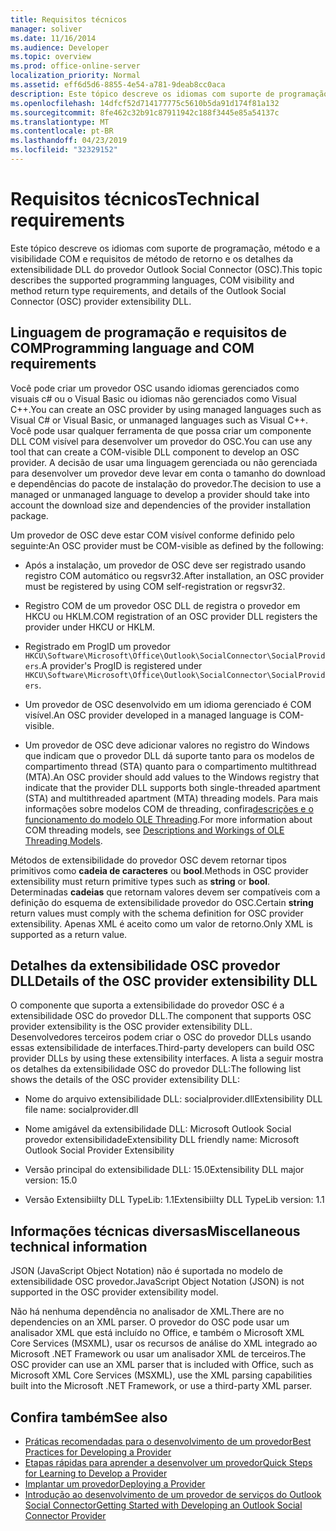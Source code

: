 ```yaml
---
title: Requisitos técnicos
manager: soliver
ms.date: 11/16/2014
ms.audience: Developer
ms.topic: overview
ms.prod: office-online-server
localization_priority: Normal
ms.assetid: eff6d5d6-8855-4e54-a781-9deab8cc0aca
description: Este tópico descreve os idiomas com suporte de programação, método e a visibilidade COM e requisitos de método de retorno e os detalhes da extensibilidade DLL do provedor Outlook Social Connector (OSC).
ms.openlocfilehash: 14dfcf52d714177775c5610b5da91d174f81a132
ms.sourcegitcommit: 8fe462c32b91c87911942c188f3445e85a54137c
ms.translationtype: MT
ms.contentlocale: pt-BR
ms.lasthandoff: 04/23/2019
ms.locfileid: "32329152"
---
```

# <a name="technical-requirements"></a><span data-ttu-id="abbe1-103">Requisitos técnicos</span><span class="sxs-lookup"><span data-stu-id="abbe1-103">Technical requirements</span></span>

<span data-ttu-id="abbe1-104">Este tópico descreve os idiomas com suporte de programação, método e a visibilidade COM e requisitos de método de retorno e os detalhes da extensibilidade DLL do provedor Outlook Social Connector (OSC).</span><span class="sxs-lookup"><span data-stu-id="abbe1-104">This topic describes the supported programming languages, COM visibility and method return type requirements, and details of the Outlook Social Connector (OSC) provider extensibility DLL.</span></span> 
  
## <a name="programming-language-and-com-requirements"></a><span data-ttu-id="abbe1-105">Linguagem de programação e requisitos de COM</span><span class="sxs-lookup"><span data-stu-id="abbe1-105">Programming language and COM requirements</span></span>

<span data-ttu-id="abbe1-106">Você pode criar um provedor OSC usando idiomas gerenciados como visuais c# ou o Visual Basic ou idiomas não gerenciados como Visual C++.</span><span class="sxs-lookup"><span data-stu-id="abbe1-106">You can create an OSC provider by using managed languages such as Visual C# or Visual Basic, or unmanaged languages such as Visual C++.</span></span> <span data-ttu-id="abbe1-107">Você pode usar qualquer ferramenta de que possa criar um componente DLL COM visível para desenvolver um provedor do OSC.</span><span class="sxs-lookup"><span data-stu-id="abbe1-107">You can use any tool that can create a COM-visible DLL component to develop an OSC provider.</span></span> <span data-ttu-id="abbe1-108">A decisão de usar uma linguagem gerenciada ou não gerenciada para desenvolver um provedor deve levar em conta o tamanho do download e dependências do pacote de instalação do provedor.</span><span class="sxs-lookup"><span data-stu-id="abbe1-108">The decision to use a managed or unmanaged language to develop a provider should take into account the download size and dependencies of the provider installation package.</span></span>
  
<span data-ttu-id="abbe1-109">Um provedor de OSC deve estar COM visível conforme definido pelo seguinte:</span><span class="sxs-lookup"><span data-stu-id="abbe1-109">An OSC provider must be COM-visible as defined by the following:</span></span>
  
- <span data-ttu-id="abbe1-110">Após a instalação, um provedor de OSC deve ser registrado usando registro COM automático ou regsvr32.</span><span class="sxs-lookup"><span data-stu-id="abbe1-110">After installation, an OSC provider must be registered by using COM self-registration or regsvr32.</span></span>
    
- <span data-ttu-id="abbe1-111">Registro COM de um provedor OSC DLL de registra o provedor em HKCU ou HKLM.</span><span class="sxs-lookup"><span data-stu-id="abbe1-111">COM registration of an OSC provider DLL registers the provider under HKCU or HKLM.</span></span> 
    
- <span data-ttu-id="abbe1-112">Registrado em ProgID um provedor `HKCU\Software\Microsoft\Office\Outlook\SocialConnector\SocialProviders`.</span><span class="sxs-lookup"><span data-stu-id="abbe1-112">A provider's ProgID is registered under  `HKCU\Software\Microsoft\Office\Outlook\SocialConnector\SocialProviders`.</span></span>
    
- <span data-ttu-id="abbe1-113">Um provedor de OSC desenvolvido em um idioma gerenciado é COM visível.</span><span class="sxs-lookup"><span data-stu-id="abbe1-113">An OSC provider developed in a managed language is COM-visible.</span></span>
    
- <span data-ttu-id="abbe1-114">Um provedor de OSC deve adicionar valores no registro do Windows que indicam que o provedor DLL dá suporte tanto para os modelos de compartimento thread (STA) quanto para o compartimento multithread (MTA).</span><span class="sxs-lookup"><span data-stu-id="abbe1-114">An OSC provider should add values to the Windows registry that indicate that the provider DLL supports both single-threaded apartment (STA) and multithreaded apartment (MTA) threading models.</span></span> <span data-ttu-id="abbe1-115">Para mais informações sobre modelos COM de threading, confira[descrições e o funcionamento do modelo OLE Threading](https://support.microsoft.com/kb/150777).</span><span class="sxs-lookup"><span data-stu-id="abbe1-115">For more information about COM threading models, see [Descriptions and Workings of OLE Threading Models](https://support.microsoft.com/kb/150777).</span></span>
    
<span data-ttu-id="abbe1-116">Métodos de extensibilidade do provedor OSC devem retornar tipos primitivos como **cadeia de caracteres** ou **bool**.</span><span class="sxs-lookup"><span data-stu-id="abbe1-116">Methods in OSC provider extensibility must return primitive types such as **string** or **bool**.</span></span> <span data-ttu-id="abbe1-117">Determinadas **cadeias** que retornam valores devem ser compatíveis com a definição do esquema de extensibilidade provedor do OSC.</span><span class="sxs-lookup"><span data-stu-id="abbe1-117">Certain **string** return values must comply with the schema definition for OSC provider extensibility.</span></span> <span data-ttu-id="abbe1-118">Apenas XML é aceito como um valor de retorno.</span><span class="sxs-lookup"><span data-stu-id="abbe1-118">Only XML is supported as a return value.</span></span> 
  
## <a name="details-of-the-osc-provider-extensibility-dll"></a><span data-ttu-id="abbe1-119">Detalhes da extensibilidade OSC provedor DLL</span><span class="sxs-lookup"><span data-stu-id="abbe1-119">Details of the OSC provider extensibility DLL</span></span>

<span data-ttu-id="abbe1-120">O componente que suporta a extensibilidade do provedor OSC é a extensibilidade OSC do provedor DLL.</span><span class="sxs-lookup"><span data-stu-id="abbe1-120">The component that supports OSC provider extensibility is the OSC provider extensibility DLL.</span></span> <span data-ttu-id="abbe1-121">Desenvolvedores terceiros podem criar o OSC do provedor DLLs usando essas extensibilidade de interfaces.</span><span class="sxs-lookup"><span data-stu-id="abbe1-121">Third-party developers can build OSC provider DLLs by using these extensibility interfaces.</span></span> <span data-ttu-id="abbe1-122">A lista a seguir mostra os detalhes da extensibilidade OSC do provedor DLL:</span><span class="sxs-lookup"><span data-stu-id="abbe1-122">The following list shows the details of the OSC provider extensibility DLL:</span></span>
  
- <span data-ttu-id="abbe1-123">Nome do arquivo extensibilidade DLL: socialprovider.dll</span><span class="sxs-lookup"><span data-stu-id="abbe1-123">Extensibility DLL file name: socialprovider.dll</span></span>
    
- <span data-ttu-id="abbe1-124">Nome amigável da extensibilidade DLL: Microsoft Outlook Social provedor extensibilidade</span><span class="sxs-lookup"><span data-stu-id="abbe1-124">Extensibility DLL friendly name: Microsoft Outlook Social Provider Extensibility</span></span>
    
- <span data-ttu-id="abbe1-125">Versão principal do extensibilidade DLL: 15.0</span><span class="sxs-lookup"><span data-stu-id="abbe1-125">Extensibility DLL major version: 15.0</span></span>
    
- <span data-ttu-id="abbe1-126">Versão Extensibiilty DLL TypeLib: 1.1</span><span class="sxs-lookup"><span data-stu-id="abbe1-126">Extensibiilty DLL TypeLib version: 1.1</span></span>
    
## <a name="miscellaneous-technical-information"></a><span data-ttu-id="abbe1-127">Informações técnicas diversas</span><span class="sxs-lookup"><span data-stu-id="abbe1-127">Miscellaneous technical information</span></span>

<span data-ttu-id="abbe1-128">JSON (JavaScript Object Notation) não é suportada no modelo de extensibilidade OSC provedor.</span><span class="sxs-lookup"><span data-stu-id="abbe1-128">JavaScript Object Notation (JSON) is not supported in the OSC provider extensibility model.</span></span>
  
<span data-ttu-id="abbe1-129">Não há nenhuma dependência no analisador de XML.</span><span class="sxs-lookup"><span data-stu-id="abbe1-129">There are no dependencies on an XML parser.</span></span> <span data-ttu-id="abbe1-130">O provedor do OSC pode usar um analisador XML que está incluído no Office, e também o Microsoft XML Core Services (MSXML), usar os recursos de análise do XML integrado ao Microsoft .NET Framework ou usar um analisador XML de terceiros.</span><span class="sxs-lookup"><span data-stu-id="abbe1-130">The OSC provider can use an XML parser that is included with Office, such as Microsoft XML Core Services (MSXML), use the XML parsing capabilities built into the Microsoft .NET Framework, or use a third-party XML parser.</span></span> 
  
## <a name="see-also"></a><span data-ttu-id="abbe1-131">Confira também</span><span class="sxs-lookup"><span data-stu-id="abbe1-131">See also</span></span>

- [<span data-ttu-id="abbe1-132">Práticas recomendadas para o desenvolvimento de um provedor</span><span class="sxs-lookup"><span data-stu-id="abbe1-132">Best Practices for Developing a Provider</span></span>](best-practices-for-developing-a-provider.md)  
- [<span data-ttu-id="abbe1-133">Etapas rápidas para aprender a desenvolver um provedor</span><span class="sxs-lookup"><span data-stu-id="abbe1-133">Quick Steps for Learning to Develop a Provider</span></span>](quick-steps-for-learning-to-develop-a-provider.md)
- [<span data-ttu-id="abbe1-134">Implantar um provedor</span><span class="sxs-lookup"><span data-stu-id="abbe1-134">Deploying a Provider</span></span>](deploying-a-provider.md)  
- [<span data-ttu-id="abbe1-135">Introdução ao desenvolvimento de um provedor de serviços do Outlook Social Connector</span><span class="sxs-lookup"><span data-stu-id="abbe1-135">Getting Started with Developing an Outlook Social Connector Provider</span></span>](getting-started-with-developing-an-outlook-social-connector-provider.md)

